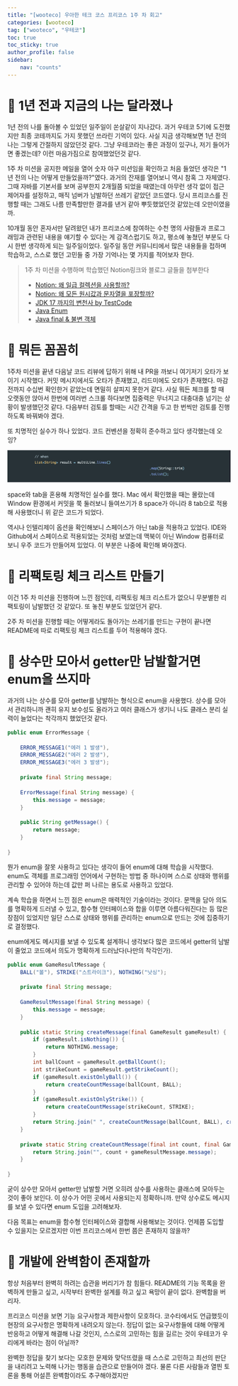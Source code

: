 ```yaml
---
title: "[wooteco] 우아한 테크 코스 프리코스 1주 차 회고"
categories: [wooteco]
tag: ["wooteco", "우테코"]
toc: true
toc_sticky: true
author_profile: false
sidebar:
    nav: "counts"
---
```


# 📌 1년 전과 지금의 나는 달라졌나

1년 전의 나를 돌아볼 수 있었던 일주일이 쏜살같이 지나갔다. 과거 우테코 5기에 도전했지만 최종 코테까지도 가지 못했던 쓰라린 기억이 있다. 사실 지금 생각해보면 1년 전의 나는 그렇게 간절하지 않았던것 같다. 그냥 우테코라는 좋은 과정이 있구나, 저기 들어가면 좋겠는데? 이런 마음가짐으로 참여했었던것 같다.

1주 차 미션을 공지한 메일을 열어 숫자 야구 미션임을 확인하고 처음 들었던 생각은 "1년 전의 나는 어떻게 만들었을까?"였다. 과거의 잔재를 열어보니 역시 참혹 그 자체였다. 그때 자바를 기본서를 보며 공부한지 2개월쯤 되었을 때였는데 아무런 생각 없이 접근 제어자를 설정하고, 매직 넘버가 남발하던 쓰레기 같았던 코드였다. 당시 프리코스를 진행할 때는 그래도 나름 만족할만한 결과를 낸거 같아 뿌듯했었던것 같았는데 오만이였을까.

10개월 동안 혼자서만 달려왔던 내가 프리코스에 참여하는 수천 명의 사람들과 프로그래밍과 관련된 내용을 얘기할 수 있다는 게 감격스럽기도 하고, 평소에 놓쳤던 부분도 다시 한번 생각하게 되는 일주일이었다. 일주일 동안 커뮤니티에서 많은 내용들을 접하며 학습하고, 스스로 했던 고민들 중 가장 기억나는 몇 가지를 적어보자 한다.

> 1주 차 미션을 수행하며 학습했던  Notion링크와 블로그 글들을 첨부한다
>
> - [Notion: 왜 일급 컬렉션을 사용할까?](https://ykmxxi.notion.site/cda7ae6c4ce34f03b1145a55bbbf7967?pvs=4)
> - [Notion: 왜 모든 원시값과 문자열을 포장할까?](https://ykmxxi.notion.site/343447ee124f4e2b9e06bda78e5cd0c8?pvs=4)
> - [JDK 17 까지의 변천사 by TestCode](https://ykmxxi.github.io/%EC%9E%90%EB%B0%94/java-jdk17/)
> - [Java Enum](https://ykmxxi.github.io/%EC%9E%90%EB%B0%94/java-enum/)
> - [Java final & 불변 객체](https://ykmxxi.github.io/%EC%9E%90%EB%B0%94/java-final-immutable-object/)



# 📌 뭐든 꼼꼼히

1주차 미션을 끝낸 다음날 코드 리뷰에 답하기 위해 내 PR을 까보니 여기저기 오타가 보이기 시작했다. 커밋 메시지에서도 오타가 존재했고, 리드미에도 오타가 존재했다. 마감 전까지 수십번 확인한거 같았는데 면밀히 살피지 못한거 같다. 사실 뭐든 체크를 할 때 오랫동안 앉아서 한번에 여러번 스크롤 하다보면 집중력은 무너지고 대충대충 넘기는 상황이 발생했던것 같다. 다음부터 검토를 할때는 시간 간격을 두고 한 번씩만 검토를 진행하도록 바꿔봐야 겠다.

또 치명적인 실수가 하나 있었다. 코드 컨벤션을 정확히 준수하고 있다 생각했는데 오잉?

<center><img src="/assets/images/wooteco/precourse/1.png"></center>

space와 tab을 혼용해 치명적인 실수를 했다. Mac 에서 확인했을 때는 몰랐는데 Window 환경에서 커밋을 쭉 둘러보니 들여쓰기가 8 space가 아니라 8 tab으로 적용해 사용했더니 위 같은 코드가 되었다.

역시나 인텔리제이 옵션을 확인해보니 스페이스가 아닌 tab을 적용하고 있었다. IDE와 Github에서 스페이스로 적용되었는 것처럼 보였는데 맥북이 아닌 Window 컴퓨터로 보니 우주 코드가 만들어져 있었다. 이 부분은 나중에 확인해 봐야겠다.

# 📌 리팩토링 체크 리스트 만들기

이건 1주 차 미션을 진행하며 느낀 점인데, 리팩토링 체크 리스트가 없으니 무분별한 리팩토링이 남발했던 것 같았다. 또 놓친 부분도 있었던거 같다.

2주 차 미션을 진행할 때는 어떻게라도 돌아가는 쓰레기를 만드는 구현이 끝나면 README에 따로 리팩토링 체크 리스트를 두어 적용해야 겠다.

# 📌 상수만 모아서 getter만 남발할거면 enum을 쓰지마

 과거의 나는 상수를 모아 getter를 남발하는 형식으로 enum을 사용했다. 상수를 모아서 관리하니까 괜히 유지 보수성도 올라가고 여러 클래스가 생기니 나도 클래스 분리 실력이 늘었다는 착각까지 했었던것 같다.

```java
public enum ErrorMessage {

    ERROR_MESSAGE1("에러 1 발생"),
    ERROR_MESSAGE2("에러 2 발생"),
    ERROR_MESSAGE3("에러 3 발생");

    private final String message;

    ErrorMessage(final String message) {
        this.message = message;
    }

    public String getMessage() {
        return message;
    }
    
}

```

뭔가 enum을 잘못 사용하고 있다는 생각이 들어 enum에 대해 학습을 시작했다. enum도 객체를 프로그래밍 언어에서 구현하는 방법 중 하나이며 스스로 상태와 행위를 관리할 수 있어야 하는데 값만 퍼 나르는 용도로 사용하고 있었다.

계속 학습을 하면서 느낀 점은 enum은 매력적인 기술이라는 것이다. 문맥을 담아 의도를 명확하게 드러낼 수 있고, 함수형 인터페이스와 합을 이루면 아름다워진다는 등 많은 장점이 있었지만 일단 스스로 상태와 행위를 관리하는 enum으로 만드는 것에 집중하기로 결정했다.

enum에게도 메시지를 보낼 수 있도록 설계하니 생각보다 많은 코드에서 getter의 남발이 줄었고 코드에서 의도가 명확하게 드러났다(나만의 착각인가).

```java
public enum GameResultMessage {
	BALL("볼"), STRIKE("스트라이크"), NOTHING("낫싱");

	private final String message;

	GameResultMessage(final String message) {
		this.message = message;
	}

	public static String createMessage(final GameResult gameResult) {
		if (gameResult.isNothing()) {
			return NOTHING.message;
		}
		int ballCount = gameResult.getBallCount();
		int strikeCount = gameResult.getStrikeCount();
		if (gameResult.existOnlyBall()) {
			return createCountMessage(ballCount, BALL);
		}
		if (gameResult.existOnlyStrike()) {
			return createCountMessage(strikeCount, STRIKE);
		}
		return String.join(" ", createCountMessage(ballCount, BALL), createCountMessage(strikeCount, STRIKE));
	}

	private static String createCountMessage(final int count, final GameResultMessage gameResultMessage) {
		return String.join("", count + gameResultMessage.message);
	}

}
```

굳이 상수만 모아서 getter만 남발할 거면 오히려 상수를 사용하는 클래스에 모아두는 것이 좋아 보인다. 이 상수가 어떤 곳에서 사용되는지 정확하니까. 만약 상수로도 메시지를 보낼 수 있다면 enum 도입을 고려해보자.

다음 목표는 enum을 함수형 인터페이스와 결합해 사용해보는 것이다. 언제쯤 도입할 수 있을지는 모르겠지만 이번 프리코스에서 한번 쯤은 존재하지 않을까?



# 📌 개발에 완벽함이 존재할까

항상 처음부터 완벽히 하려는 습관을 버리기가 참 힘들다. README의 기능 목록을 완벽하게 만들고 싶고, 시작부터 완벽한 설계를 하고 싶고 욕망이 끝이 없다. 완벽함을 버리자.

프리코스 미션을 보면 기능 요구사항과 제한사항이 모호하다. 코수타에서도 언급했듯이 현장의 요구사항은 명확하게 내려오지 않는다. 정답이 없는 요구사항들에 대해 어떻게 반응하고 어떻게 해결해 나갈 것인지, 스스로의 고민하는 힘을 길르는 것이 우테코가 우리에게 바라는 점이 아닐까?

완벽한 정답을 찾기 보다는 모호한 문제와 맞닥뜨렸을 때 스스로 고민하고 최선의 판단을 내리려고 노력해 나가는 행동을 습관으로 만들어야 겠다. 물론 다른 사람들과 열띈 토론을 통해 어설픈 완벽함이라도 추구해야겠지만